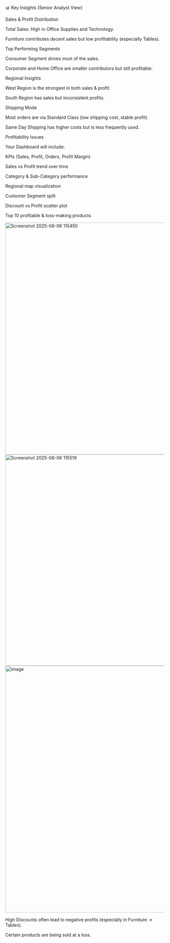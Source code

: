 📊 Key Insights (Senior Analyst View)

Sales & Profit Distribution

Total Sales: High in Office Supplies and Technology.

Furniture contributes decent sales but low profitability (especially Tables).

Top Performing Segments

Consumer Segment drives most of the sales.

Corporate and Home Office are smaller contributors but still profitable.

Regional Insights

West Region is the strongest in both sales & profit.

South Region has sales but inconsistent profits.

Shipping Mode

Most orders are via Standard Class (low shipping cost, stable profit).

Same Day Shipping has higher costs but is less frequently used.

Profitability Issues

Your Dashboard will include:

KPIs (Sales, Profit, Orders, Profit Margin)

Sales vs Profit trend over time

Category & Sub-Category performance

Regional map visualization

Customer Segment split

Discount vs Profit scatter plot

Top 10 profitable & loss-making products


<img width="1152" height="733" alt="Screenshot 2025-08-06 115450" src="https://github.com/user-attachments/assets/243d83fe-32f6-4857-87ab-b4a759ab9b30" />


<img width="1144" height="668" alt="Screenshot 2025-08-06 115519" src="https://github.com/user-attachments/assets/2e446853-25ed-4cf2-a6a2-43685aeee4ea" />



<img width="1262" height="780" alt="image" src="https://github.com/user-attachments/assets/86c65b73-a9b7-4b24-b335-c3f7ab98b38b" />


High Discounts often lead to negative profits (especially in Furniture → Tables).

Certain products are being sold at a loss.
